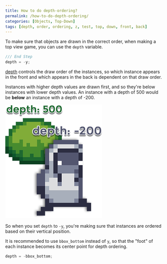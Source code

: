 ```yaml
---
title: How to do depth-ordering?
permalink: /how-to-do-depth-ordering/
categories: [Objects, Top-Down]
tags: [depth, order, ordering, z, test, top, down, front, back]
---
```


To make sure that objects are drawn in the correct order, when making a top view game, you can use the `depth` variable.

```js
/// End Step
depth = -y;
```

[depth](https://docs2.yoyogames.com/source/_build/3_scripting/4_gml_reference/instances/instance_variables/depth.html) controls the draw order of the instances, so which instance appears in the front and which appears in the back is dependent on that draw order.

Instances with higher depth values are drawn first, and so they're below instances with lower depth values.
An instance with a depth of 500 would be **below** an instance with a depth of -200.

![Example](/assets/gmhow-depth.png)

So when you set `depth` to `-y`, you're making sure that instances are ordered based on their vertical position.

It is recommended to use `bbox_bottom` instead of `y`, so that the "foot" of each instance becomes its center point for depth ordering.

```js
depth = -bbox_bottom;
```
